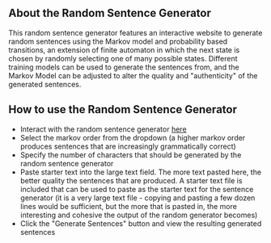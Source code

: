 ## About the Random Sentence Generator

This random sentence generator features an interactive website to generate random sentences using the Markov model and probability based transitions, an extension of finite automaton in which the next state is chosen by randomly selecting one of many possible states. Different training models can be used to generate the sentences from, and the Markov Model can be adjusted to alter the quality and "authenticity" of the generated sentences.


## How to use the Random Sentence Generator

- Interact with the random sentence generator [here](http://lkgarrison.github.io/Random-Sentence-Generator/)
- Select the markov order from the dropdown (a higher markov order produces sentences that are increasingly grammatically correct)
- Specify the number of characters that should be generated by the random sentence generator
- Paste starter text into the large text field. The more text pasted here, the better quality the sentences that are produced.
  A starter text file is included that can be used to paste as the starter text for the sentence generator (it is a very large text file - copying and pasting a few dozen lines would be sufficient, but the more that is pasted in, the more interesting and cohesive the output of the random generator becomes)
- Click the "Generate Sentences" button and view the resulting generated sentences
